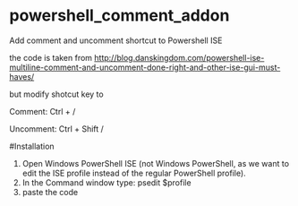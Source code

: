 # powershell_comment_addon
Add comment and uncomment shortcut to Powershell ISE

the code is taken from http://blog.danskingdom.com/powershell-ise-multiline-comment-and-uncomment-done-right-and-other-ise-gui-must-haves/

but modify shotcut key to 

Comment:   Ctrl + / 

Uncomment: Ctrl + Shift /

#Installation
1. Open Windows PowerShell ISE (not Windows PowerShell, as we want to edit the ISE profile instead of the regular PowerShell profile).
2. In the Command window type: psedit $profile
3. paste the code
